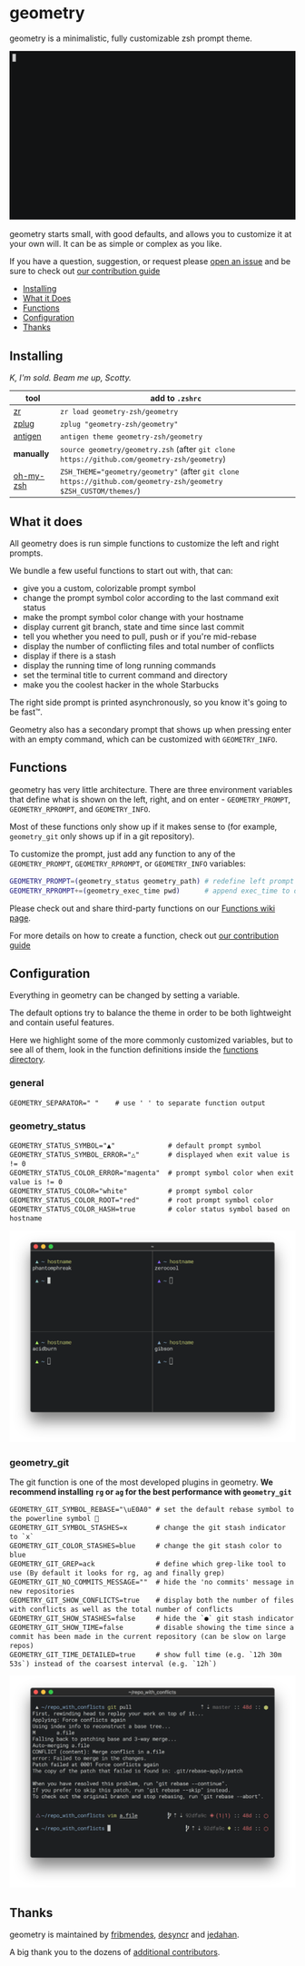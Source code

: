 # geometry

geometry is a minimalistic, fully customizable zsh prompt theme.

![geometry](screenshots/screencast.gif)

geometry starts small, with good defaults, and allows you to customize it at your own will.
It can be as simple or complex as you like.

If you have a question, suggestion, or request please [open an issue][] and be sure to check out [our contribution guide][]

* [Installing](#installing)
* [What it Does](#what-it-does)
* [Functions](#functions)
* [Configuration](#configuration)
* [Thanks](#thanks)

## Installing

*K, I'm sold. Beam me up, Scotty.*

tool          | add to `.zshrc`
--------------|--------------------------------------
[zr][]        | `zr load geometry-zsh/geometry`
[zplug][]     | `zplug "geometry-zsh/geometry"`
[antigen][]   | `antigen theme geometry-zsh/geometry`
**manually**  | `source geometry/geometry.zsh` (after `git clone https://github.com/geometry-zsh/geometry`)
[oh-my-zsh][] | `ZSH_THEME="geometry/geometry"` (after `git clone https://github.com/geometry-zsh/geometry $ZSH_CUSTOM/themes/`)

## What it does

All geometry does is run simple functions to customize the left and right prompts.

We bundle a few useful functions to start out with, that can:

- give you a custom, colorizable prompt symbol
- change the prompt symbol color according to the last command exit status
- make the prompt symbol color change with your hostname
- display current git branch, state and time since last commit
- tell you whether you need to pull, push or if you're mid-rebase
- display the number of conflicting files and total number of conflicts
- display if there is a stash
- display the running time of long running commands
- set the terminal title to current command and directory
- make you the coolest hacker in the whole Starbucks

The right side prompt is printed asynchronously, so you know it's going to be fast™.

Geometry also has a secondary prompt that shows up when pressing enter with an empty command, which can be customized with `GEOMETRY_INFO`.

## Functions

geometry has very little architecture. There are three environment variables that define what is shown on the left, right, and on enter - `GEOMETRY_PROMPT`, `GEOMETRY_RPROMPT`, and `GEOMETRY_INFO`.

Most of these functions only show up if it makes sense to (for example, `geometry_git` only shows up if in a git repository).

To customize the prompt, just add any function to any of the `GEOMETRY_PROMPT`, `GEOMETRY_RPROMPT`, or `GEOMETRY_INFO` variables:

```sh
GEOMETRY_PROMPT=(geometry_status geometry_path) # redefine left prompt
GEOMETRY_RPROMPT+=(geometry_exec_time pwd)      # append exec_time to defaults
```

Please check out and share third-party functions on our [Functions wiki page](https://github.com/geometry-zsh/geometry/wiki/Functions).

For more details on how to create a function, check out [our contribution guide][]

## Configuration

Everything in geometry can be changed by setting a variable.

The default options try to balance the theme in order to be both lightweight and contain useful features.

Here we highlight some of the more commonly customized variables, but to see all of them, look in the function definitions inside the [functions directory](/function).

### general

```shell
GEOMETRY_SEPARATOR=" "    # use ' ' to separate function output
```

### geometry_status

```shell
GEOMETRY_STATUS_SYMBOL="▲"             # default prompt symbol
GEOMETRY_STATUS_SYMBOL_ERROR="△"       # displayed when exit value is != 0
GEOMETRY_STATUS_COLOR_ERROR="magenta"  # prompt symbol color when exit value is != 0
GEOMETRY_STATUS_COLOR="white"          # prompt symbol color
GEOMETRY_STATUS_COLOR_ROOT="red"       # root prompt symbol color
GEOMETRY_STATUS_COLOR_HASH=true        # color status symbol based on hostname
```

![colorize](screenshots/colorize.png)

### geometry_git

The git function is one of the most developed plugins in geometry.
**We recommend installing `rg` or `ag` for the best performance with `geometry_git`**

```shell
GEOMETRY_GIT_SYMBOL_REBASE="\uE0A0" # set the default rebase symbol to the powerline symbol 
GEOMETRY_GIT_SYMBOL_STASHES=x       # change the git stash indicator to `x`
GEOMETRY_GIT_COLOR_STASHES=blue     # change the git stash color to blue
GEOMETRY_GIT_GREP=ack               # define which grep-like tool to use (By default it looks for rg, ag and finally grep)
GEOMETRY_GIT_NO_COMMITS_MESSAGE=""  # hide the 'no commits' message in new repositories
GEOMETRY_GIT_SHOW_CONFLICTS=true    # display both the number of files with conflicts as well as the total number of conflicts
GEOMETRY_GIT_SHOW_STASHES=false     # hide the `●` git stash indicator
GEOMETRY_GIT_SHOW_TIME=false        # disable showing the time since a commit has been made in the current repository (can be slow on large repos)
GEOMETRY_GIT_TIME_DETAILED=true     # show full time (e.g. `12h 30m 53s`) instead of the coarsest interval (e.g. `12h`)
```

![git_conflicts](/screenshots/git_conflicts.png)

## Thanks

geometry is maintained by [fribmendes](https://github.com/fribmendes), [desyncr](https://github.com/desyncr) and [jedahan](https://github.com/jedahan).

A big thank you to the dozens of [additional contributors](https://github.com/geometry-zsh/geometry/graphs/contributors).

[open an issue]: https://github.com/geometry-zsh/geometry/issues/new
[zr]: https://github.com/jedahan/zr
[zplug]: https://github.com/zplug/zplug
[antigen]: https://github.com/zsh-users/antigen
[oh-my-zsh]: https://github.com/robbyrussell/oh-my-zsh
[our contribution guide]: contributing.md
